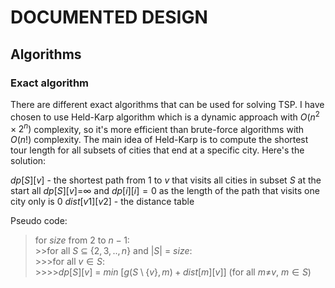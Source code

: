 # DOCUMENTED DESIGN

## Algorithms

### Exact algorithm

There are different exact algorithms that can be used for solving TSP. I have chosen to use Held-Karp algorithm which is a dynamic approach with $O(n^2 \times 2^n)$ complexity, so it's more efficient than brute-force algorithms with $O(n!)$ complexity. 
The main idea of Held-Karp is to compute the shortest tour length for all subsets of cities that end at a specific city. Here's the solution:

$dp[S][v]$ - the shortest path from $1$ to $v$ that visits all cities in subset $S$
at the start all $dp[S][v]=$&infin; and $dp[{i}][i]=0$ as the length of the path that visits one city only is $0$
$dist[v1][v2]$ - the distance table 

Pseudo code:

>for $size$ from $2$ to $n-1$:<br>
    >>for all $S$ &sube; {$2,3,..,n$} and $|S|$ = $size$: <br>
        >>>for all $v∈S$: <br>
            >>>>$dp[S][v]$ = $min$ $[g(S\setminus\{v\}, m) + dist[m][v]]$ (for all $m$&ne;$v$, $m∈S$)
